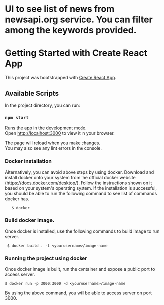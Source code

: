 # UI to see list of news from newsapi.org service. You can filter among the keywords provided.

# Getting Started with Create React App

This project was bootstrapped with [Create React App](https://github.com/facebook/create-react-app).

## Available Scripts

In the project directory, you can run:

### `npm start`

Runs the app in the development mode.\
Open [http://localhost:3000](http://localhost:3000) to view it in your browser.

The page will reload when you make changes.\
You may also see any lint errors in the console.

###
### Docker installation

  Alternatively, you can avoid above steps by using docker. Download and install docker onto your system from the official docker website (https://docs.docker.com/desktop/). Follow the instructions shown on it based on your system's operating system. If the installation is successful, you should be able to run the following command to see list of commands docker has.

       $ docker

### Build docker image.

  Once docker is installed, use the following commands to build image to run server.

     $ docker build . -t <yourusername>/image-name

### Running the project using docker

  Once docker image is built, run the container and expose a public port to access server.

    $ docker run -p 3000:3000 -d <yourusername>/image-name

  By using the above command, you will be able to access server on port 3000.
